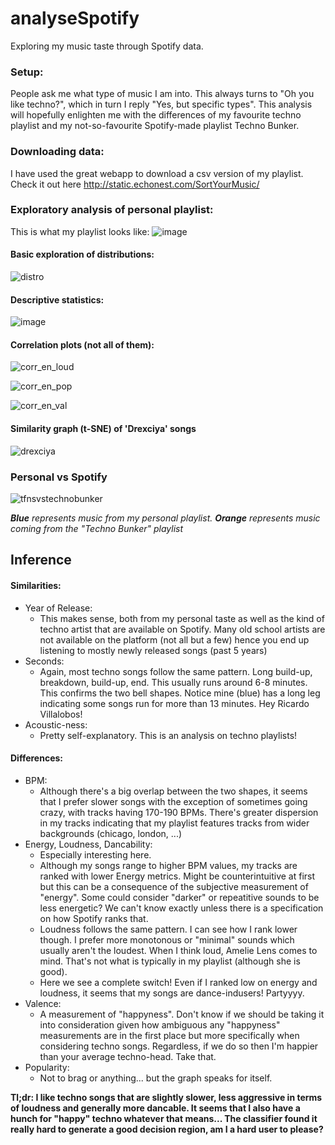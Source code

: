 # analyseSpotify

Exploring my music taste through Spotify data.

### Setup: 

People ask me what type of music I am into. This always turns to "Oh you like techno?", which in turn I reply "Yes, but specific types". This analysis will hopefully enlighten me with the differences of my favourite techno playlist and my not-so-favourite Spotify-made playlist Techno Bunker.

### Downloading data:

I have used the great webapp to download a csv version of my playlist. Check it out here http://static.echonest.com/SortYourMusic/

### Exploratory analysis of personal playlist:

This is what my playlist looks like:
![image](https://user-images.githubusercontent.com/44204113/65709832-a8e17500-e089-11e9-92d7-b5eb9529a272.png)

#### Basic exploration of distributions:
![distro](https://user-images.githubusercontent.com/44204113/65709971-efcf6a80-e089-11e9-8db8-20a1466ca6e5.png)

#### Descriptive statistics:
![image](https://user-images.githubusercontent.com/44204113/65710000-feb61d00-e089-11e9-8bd0-31584eb7336c.png)

#### Correlation plots (not all of them):

![corr_en_loud](https://user-images.githubusercontent.com/44204113/65710589-396c8500-e08b-11e9-9791-91d67b18fee8.png)

![corr_en_pop](https://user-images.githubusercontent.com/44204113/65710590-396c8500-e08b-11e9-852d-7bd83fc1d5d4.png)

![corr_en_val](https://user-images.githubusercontent.com/44204113/65710592-396c8500-e08b-11e9-8094-c82ddd30fc7c.png)

#### Similarity graph (t-SNE) of 'Drexciya' songs
![drexciya](https://user-images.githubusercontent.com/44204113/65710225-7a17ce80-e08a-11e9-9e67-5eeba191316e.png)

### Personal vs Spotify
![tfnsvstechnobunker](https://user-images.githubusercontent.com/44204113/65710756-86e8f200-e08b-11e9-87ca-4d146a361e4f.png)


***Blue** represents music from my personal playlist. **Orange** represents music coming from the "Techno Bunker" playlist*


## Inference
#### Similarities:

- Year of Release: 
    - This makes sense, both from my personal taste as well as the kind of techno artist that are available on Spotify. Many old school artists are not available on the platform (not all but a few) hence you end up listening to mostly newly released songs (past 5 years)
- Seconds:
    - Again, most techno songs follow the same pattern. Long build-up, breakdown, build-up, end. This usually runs around 6-8 minutes. This confirms the two bell shapes. Notice mine (blue) has a long leg indicating some songs run for more than 13 minutes. Hey Ricardo Villalobos!
- Acoustic-ness:
    - Pretty self-explanatory. This is an analysis on techno playlists!


#### Differences:
- BPM:
    - Although there's a big overlap between the two shapes, it seems that I prefer slower songs with the exception of sometimes going crazy, with tracks having 170-190 BPMs. There's greater dispersion in my tracks indicating that my playlist features tracks from wider backgrounds (chicago, london, ...)
- Energy, Loudness, Dancability:
    - Especially interesting here.
    - Although my songs range to higher BPM values, my tracks are ranked with lower Energy metrics. Might be counterintuitive at first but this can be a consequence of the subjective measurement of "energy". Some could consider "darker" or repeatitive sounds to be less energetic? We can't know exactly unless there is a specification on how Spotify ranks that. 
    - Loudness follows the same pattern. I can see how I rank lower though. I prefer more monotonous or "minimal" sounds which usually aren't the loudest. When I think loud, Amelie Lens comes to mind. That's not what is typically in my playlist (although she is good).
    - Here we see a complete switch! Even if I ranked low on energy and loudness, it seems that my songs are dance-indusers! Partyyyy.
- Valence:
    - A measurement of "happyness". Don't know if we should be taking it into consideration given how ambiguous any "happyness" measurements are in the first place but more specifically when considering techno songs. Regardless, if we do so then I'm happier than your average techno-head. Take that.
- Popularity:
    - Not to brag or anything... but the graph speaks for itself.
    


**Tl;dr: I like techno songs that are slightly slower, less aggressive in terms of loudness and generally more dancable. It seems that I also have a hunch for "happy" techno whatever that means... The classifier found it really hard to generate a good decision region, am I a hard user to please?**

